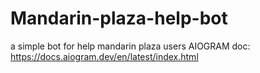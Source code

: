# Mandarin-plaza-help-bot
a simple bot for help mandarin plaza users
AIOGRAM doc: https://docs.aiogram.dev/en/latest/index.html
